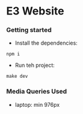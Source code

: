 # E3 Website

### Getting started

- Install the dependencies:

```
npm i
```

- Run teh project:

```
make dev
```

### Media Queries Used

- laptop: min 976px
